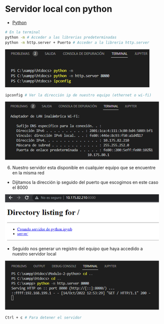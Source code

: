 # Servidor local con python

- [Python](https://www.python.org/downloads/)

```sh
# En la terminal
python -m # Acceder a las librerias predeterminadas
python -m http.server + Puerto # Acceder a la libreria http.server
```

![server\terminal.png](server/terminal.png)

```sh
ipconfig # Ver la dirección ip de nuestro equipo (ethernet o wi-fi)
```

![server\direccionip.png](server/direccionip.png)

6. Nuestro servidor esta disponible en cualquier equipo que se encuentre en la misma red

- Dijitamos la dirección ip seguido del puerto que escogimos en este caso el 8000

![server\busqueda.png](server/busqueda.png)

- Seguido nos generar un registro del equipo que haya accedido a nuestro servidor local

![server\historial.png](server/historial.png)

```sh
Ctrl + c # Para detener el servidor
```
